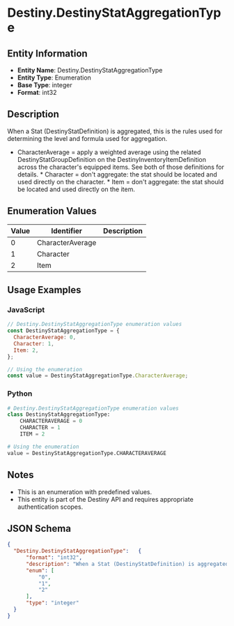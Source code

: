 # Destiny.DestinyStatAggregationType

## Entity Information
- **Entity Name**: Destiny.DestinyStatAggregationType
- **Entity Type**: Enumeration
- **Base Type**: integer
- **Format**: int32

## Description
When a Stat (DestinyStatDefinition) is aggregated, this is the rules used for determining the level and formula used for aggregation.
* CharacterAverage = apply a weighted average using the related DestinyStatGroupDefinition on the DestinyInventoryItemDefinition across the character's equipped items. See both of those definitions for details. * Character = don't aggregate: the stat should be located and used directly on the character. * Item = don't aggregate: the stat should be located and used directly on the item.

## Enumeration Values

| Value | Identifier | Description |
|-------|------------|-------------|
| 0 | CharacterAverage |  |
| 1 | Character |  |
| 2 | Item |  |

## Usage Examples

### JavaScript
```javascript
// Destiny.DestinyStatAggregationType enumeration values
const DestinyStatAggregationType = {
  CharacterAverage: 0,
  Character: 1,
  Item: 2,
};

// Using the enumeration
const value = DestinyStatAggregationType.CharacterAverage;
```

### Python
```python
# Destiny.DestinyStatAggregationType enumeration values
class DestinyStatAggregationType:
    CHARACTERAVERAGE = 0
    CHARACTER = 1
    ITEM = 2

# Using the enumeration
value = DestinyStatAggregationType.CHARACTERAVERAGE
```

## Notes
- This is an enumeration with predefined values.
- This entity is part of the Destiny API and requires appropriate authentication scopes.

## JSON Schema
```json
{
  "Destiny.DestinyStatAggregationType":   {
      "format": "int32",
      "description": "When a Stat (DestinyStatDefinition) is aggregated, this is the rules used for determining the level and formula used for aggregation.\r\n* CharacterAverage = apply a weighted average using the related DestinyStatGroupDefinition on the DestinyInventoryItemDefinition across the character's equipped items. See both of those definitions for details. * Character = don't aggregate: the stat should be located and used directly on the character. * Item = don't aggregate: the stat should be located and used directly on the item.",
      "enum": [
          "0",
          "1",
          "2"
      ],
      "type": "integer"
  }
}
```
